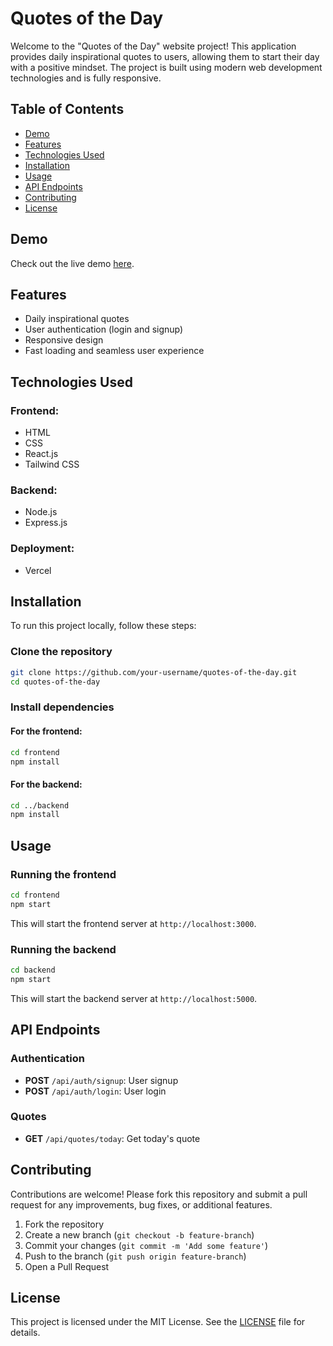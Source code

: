 # Quotes of the Day

Welcome to the "Quotes of the Day" website project! This application provides daily inspirational quotes to users, allowing them to start their day with a positive mindset. The project is built using modern web development technologies and is fully responsive.

## Table of Contents
- [Demo](#demo)
- [Features](#features)
- [Technologies Used](#technologies-used)
- [Installation](#installation)
- [Usage](#usage)
- [API Endpoints](#api-endpoints)
- [Contributing](#contributing)
- [License](#license)

## Demo
Check out the live demo [here](https://techplement-quotes-app.vercel.app/).

## Features
- Daily inspirational quotes
- User authentication (login and signup)
- Responsive design
- Fast loading and seamless user experience

## Technologies Used
### Frontend:
- HTML
- CSS
- React.js
- Tailwind CSS

### Backend:
- Node.js
- Express.js

### Deployment:
- Vercel

## Installation
To run this project locally, follow these steps:

### Clone the repository
```bash
git clone https://github.com/your-username/quotes-of-the-day.git
cd quotes-of-the-day
```

### Install dependencies
#### For the frontend:
```bash
cd frontend
npm install
```

#### For the backend:
```bash
cd ../backend
npm install
```

## Usage
### Running the frontend
```bash
cd frontend
npm start
```
This will start the frontend server at `http://localhost:3000`.

### Running the backend
```bash
cd backend
npm start
```
This will start the backend server at `http://localhost:5000`.

## API Endpoints
### Authentication
- **POST** `/api/auth/signup`: User signup
- **POST** `/api/auth/login`: User login

### Quotes
- **GET** `/api/quotes/today`: Get today's quote

## Contributing
Contributions are welcome! Please fork this repository and submit a pull request for any improvements, bug fixes, or additional features.

1. Fork the repository
2. Create a new branch (`git checkout -b feature-branch`)
3. Commit your changes (`git commit -m 'Add some feature'`)
4. Push to the branch (`git push origin feature-branch`)
5. Open a Pull Request

## License
This project is licensed under the MIT License. See the [LICENSE](LICENSE) file for details.
